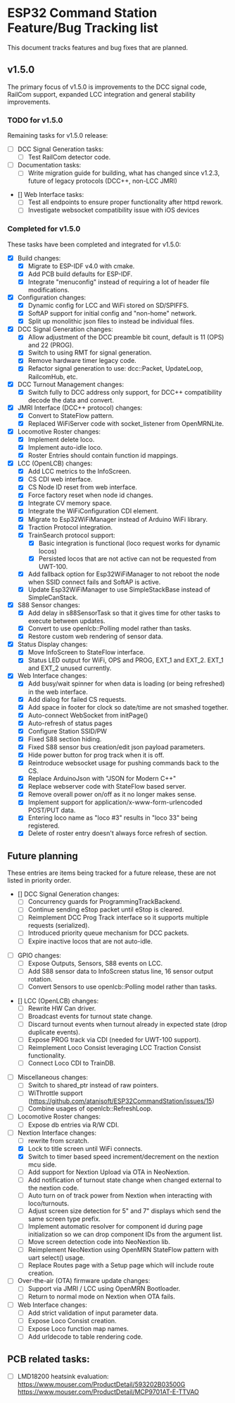 # ESP32 Command Station Feature/Bug Tracking list
This document tracks features and bug fixes that are planned.

## v1.5.0
The primary focus of v1.5.0 is improvements to the DCC signal code, RailCom
support, expanded LCC integration and general stability improvements.

### TODO for v1.5.0
Remaining tasks for v1.5.0 release:

-   [ ] DCC Signal Generation tasks:
    -   [ ] Test RailCom detector code.
-   [ ] Documentation tasks:
    -   [ ] Write migration guide for building, what has changed since v1.2.3, future of legacy protocols (DCC++, non-LCC JMRI)
-   [] Web Interface tasks:
    -   [ ] Test all endpoints to ensure proper functionality after httpd rework.
    -   [ ] Investigate websocket compatibility issue with iOS devices

### Completed for v1.5.0
These tasks have been completed and integrated for v1.5.0:

-   [x] Build changes:
    -   [x] Migrate to ESP-IDF v4.0 with cmake.
    -   [x] Add PCB build defaults for ESP-IDF.
    -   [x] Integrate "menuconfig" instead of requiring a lot of header file modifications.
-   [x] Configuration changes:
    -   [x] Dynamic config for LCC and WiFi stored on SD/SPIFFS.
    -   [x] SoftAP support for initial config and "non-home" network.
    -   [x] Split up monolithic json files to instead be individual files.
-   [x] DCC Signal Generation changes:
    -   [x] Allow adjustment of the DCC preamble bit count, default is 11 (OPS) and 22 (PROG).
    -   [x] Switch to using RMT for signal generation.
    -   [x] Remove hardware timer legacy code.
    -   [x] Refactor signal generation to use: dcc::Packet, UpdateLoop, RailcomHub, etc.
-   [x] DCC Turnout Management changes:
    -   [x] Switch fully to DCC address only support, for DCC++ compatibility decode the data and convert.
-   [x] JMRI Interface (DCC++ protocol) changes:
    -   [x] Convert to StateFlow pattern.
    -   [x] Replaced WiFiServer code with socket_listener from OpenMRNLite.
-   [x] Locomotive Roster changes:
    -   [x] Implement delete loco.
    -   [x] Implement auto-idle loco.
    -   [x] Roster Entries should contain function id mappings.
-   [x] LCC (OpenLCB) changes:
    -   [x] Add LCC metrics to the InfoScreen.
    -   [x] CS CDI web interface.
    -   [x] CS Node ID reset from web interface.
    -   [x] Force factory reset when node id changes.
    -   [x] Integrate CV memory space.
    -   [x] Integrate the WiFiConfiguration CDI element.
    -   [x] Migrate to Esp32WiFiManager instead of Arduino WiFi library.
    -   [x] Traction Protocol integration.
    -   [x] TrainSearch protocol support:
        -   [x] Basic integration is functional (loco request works for dynamic locos)
        -   [x] Persisted locos that are not active can not be requested from UWT-100.
    -   [x] Add fallback option for Esp32WiFiManager to not reboot the node when SSID connect fails and SoftAP is active.
    -   [x] Update Esp32WiFiManager to use SimpleStackBase instead of SimpleCanStack.
-   [x] S88 Sensor changes:
    -   [x] Add delay in s88SensorTask so that it gives time for other tasks to execute between updates.
    -   [x] Convert to use openlcb::Polling model rather than tasks.
    -   [x] Restore custom web rendering of sensor data.
-   [x] Status Display changes:
    -   [x] Move InfoScreen to StateFlow interface.
    -   [x] Status LED output for WiFi, OPS and PROG, EXT_1 and EXT_2. EXT_1 and EXT_2 unused currently.
-   [x] Web Interface changes:
    -   [x] Add busy/wait spinner for when data is loading (or being refreshed) in the web interface.
    -   [x] Add dialog for failed CS requests.
    -   [x] Add space in footer for clock so date/time are not smashed together.
    -   [x] Auto-connect WebSocket from initPage()
    -   [x] Auto-refresh of status pages
    -   [x] Configure Station SSID/PW
    -   [x] Fixed S88 section hiding.
    -   [x] Fixed S88 sensor bus creation/edit json payload parameters.
    -   [x] Hide power button for prog track when it is off.
    -   [x] Reintroduce websocket usage for pushing commands back to the CS.
    -   [x] Replace ArduinoJson with "JSON for Modern C++"
    -   [x] Replace webserver code with StateFlow based server.
    -   [x] Remove overall power on/off as it no longer makes sense.
    -   [x] Implement support for application/x-www-form-urlencoded POST/PUT data.
    -   [x] Entering loco name as "loco #3" results in "loco 33" being registered.
    -   [x] Delete of roster entry doesn't always force refresh of section.

## Future planning
These entries are items being tracked for a future release, these are not listed in priority order.

-   [] DCC Signal Generation changes:
    -   [ ] Concurrency guards for ProgrammingTrackBackend.
    -   [ ] Continue sending eStop packet until eStop is cleared.
    -   [ ] Reimplement DCC Prog Track interface so it supports multiple requests (serialized).
    -   [ ] Introduced priority queue mechanism for DCC packets.
    -   [ ] Expire inactive locos that are not auto-idle.
-   [ ] GPIO changes:
    -   [ ] Expose Outputs, Sensors, S88 events on LCC.
    -   [ ] Add S88 sensor data to InfoScreen status line, 16 sensor output rotation.
    -   [ ] Convert Sensors to use openlcb::Polling model rather than tasks.
-   [] LCC (OpenLCB) changes:
    -   [ ] Rewrite HW Can driver.
    -   [ ] Broadcast events for turnout state change.
    -   [ ] Discard turnout events when turnout already in expected state (drop duplicate events).
    -   [ ] Expose PROG track via CDI (needed for UWT-100 support).
    -   [ ] Reimplement Loco Consist leveraging LCC Traction Consist functionality.
    -   [ ] Connect Loco CDI to TrainDB.
-   [ ] Miscellaneous changes:
    -   [ ] Switch to shared_ptr instead of raw pointers.
    -   [ ] WiThrottle support (https://github.com/atanisoft/ESP32CommandStation/issues/15)
    -   [ ] Combine usages of openlcb::RefreshLoop.
-   [ ] Locomotive Roster changes:
    -   [ ] Expose db entries via R/W CDI.
-   [ ] Nextion Interface changes:
    -   [ ] rewrite from scratch.
    -   [x] Lock to title screen until WiFi connects.
    -   [x] Switch to timer based speed increment/decrement on the nextion mcu side.
    -   [ ] Add support for Nextion Upload via OTA in NeoNextion.
    -   [ ] Add notification of turnout state change when changed external to the nextion code.
    -   [ ] Auto turn on of track power from Nextion when interacting with loco/turnouts.
    -   [ ] Adjust screen size detection for 5" and 7" displays which send the same screen type prefix.
    -   [ ] Implement automatic resolver for component id during page initialization so we can drop component IDs from the argument list.
    -   [ ] Move screen detection code into NeoNextion lib.
    -   [ ] Reimplement NeoNextion using OpenMRN StateFlow pattern with uart select() usage.
    -   [ ] Replace Routes page with a Setup page which will include route creation.
-   [ ] Over-the-air (OTA) firmware update changes:
    -   [ ] Support via JMRI / LCC using OpenMRN Bootloader.
    -   [ ] Return to normal mode on Nextion when OTA fails.
-   [ ] Web Interface changes:
    -   [ ] Add strict validation of input parameter data.
    -   [ ] Expose Loco Consist creation.
    -   [ ] Expose Loco function map names.
    -   [ ] Add urldecode to table rendering code.

## PCB related tasks:
-   [ ] LMD18200 heatsink evaluation:
    https://www.mouser.com/ProductDetail/593202B03500G
    https://www.mouser.com/ProductDetail/MCP9701AT-E-TTVAO